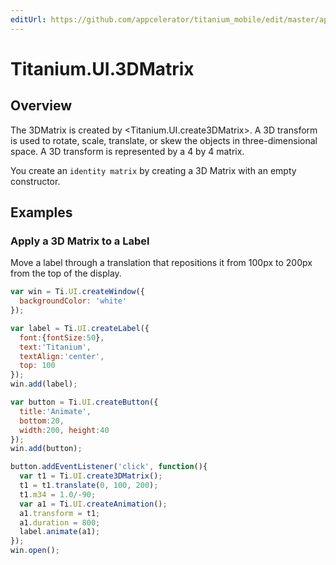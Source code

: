 ```yaml
---
editUrl: https://github.com/appcelerator/titanium_mobile/edit/master/apidoc/Titanium/UI/3DMatrix.yml
---
```

# Titanium.UI.3DMatrix

<TypeHeader/>

## Overview

The 3DMatrix is created by <Titanium.UI.create3DMatrix>. A 3D transform is
used to rotate, scale, translate, or skew the objects in three-dimensional
space. A 3D transform  is represented by a 4 by 4 matrix.

You create an `identity matrix` by creating a 3D Matrix with an empty
constructor.

## Examples

### Apply a 3D Matrix to a Label

Move a label through a translation that repositions it from 100px to 200px from the top of
the display.

``` js
var win = Ti.UI.createWindow({
  backgroundColor: 'white'
});

var label = Ti.UI.createLabel({
  font:{fontSize:50},
  text:'Titanium',
  textAlign:'center',
  top: 100
});
win.add(label);

var button = Ti.UI.createButton({
  title:'Animate',
  bottom:20,
  width:200, height:40
});
win.add(button);

button.addEventListener('click', function(){
  var t1 = Ti.UI.create3DMatrix();
  t1 = t1.translate(0, 100, 200);
  t1.m34 = 1.0/-90;
  var a1 = Ti.UI.createAnimation();
  a1.transform = t1;
  a1.duration = 800;
  label.animate(a1);
});
win.open();
```

<ApiDocs/>
